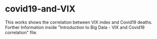 # covid19-and-VIX

This works shows the correlation between VIX index and Covid19 deaths.
Forther Information inside "Introduction to Big Data - VIX and Covid19 correlation" file.
